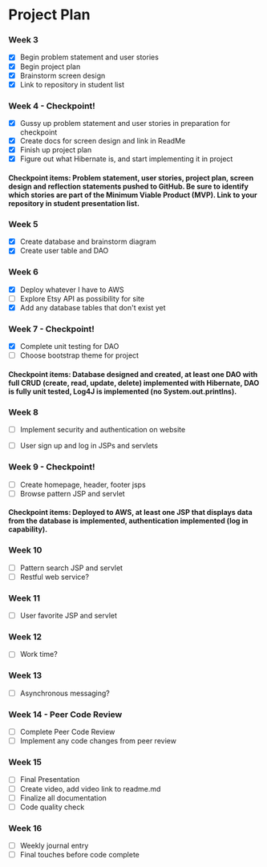 # Project Plan

### Week 3
- [X] Begin problem statement and user stories 
- [X] Begin project plan 
- [X] Brainstorm screen design 
- [X] Link to repository in student list 

### Week 4 - Checkpoint! 
- [X] Gussy up problem statement and user stories in preparation for checkpoint 
- [X] Create docs for screen design and link in ReadMe 
- [X] Finish up project plan 
- [X] Figure out what Hibernate is, and start implementing it in project 

#### Checkpoint items: Problem statement, user stories, project plan, screen design and reflection statements pushed to GitHub. Be sure to identify which stories are part of the Minimum Viable Product (MVP). Link to your repository in student presentation list. 

### Week 5
- [X] Create database and brainstorm diagram 
- [X] Create user table and DAO

### Week 6
- [X] Deploy whatever I have to AWS 
- [ ] Explore Etsy API as possibility for site
- [X] Add any database tables that don't exist yet

### Week 7 - Checkpoint! 
- [X] Complete unit testing for DAO
- [ ] Choose bootstrap theme for project 

#### Checkpoint items: Database designed and created, at least one DAO with full CRUD (create, read, update, delete) implemented with Hibernate, DAO is fully unit tested, Log4J is implemented (no System.out.printlns).

### Week 8
- [ ] Implement security and authentication on website
- [ ] User sign up and log in JSPs and servlets


### Week 9 - Checkpoint! 
- [ ] Create homepage, header, footer jsps
- [ ] Browse pattern JSP and servlet

#### Checkpoint items: Deployed to AWS, at least one JSP that displays data from the database is implemented, authentication implemented (log in capability).

### Week 10
- [ ] Pattern search JSP and servlet
- [ ] Restful web service? 

### Week 11
- [ ] User favorite JSP and servlet

### Week 12
- [ ] Work time? 

### Week 13
- [ ] Asynchronous messaging? 

### Week 14 - Peer Code Review 
- [ ] Complete Peer Code Review
- [ ] Implement any code changes from peer review 

### Week 15
- [ ] Final Presentation
- [ ] Create video, add video link to readme.md
- [ ] Finalize all documentation
- [ ] Code quality check

### Week 16
- [ ] Weekly journal entry
- [ ] Final touches before code complete